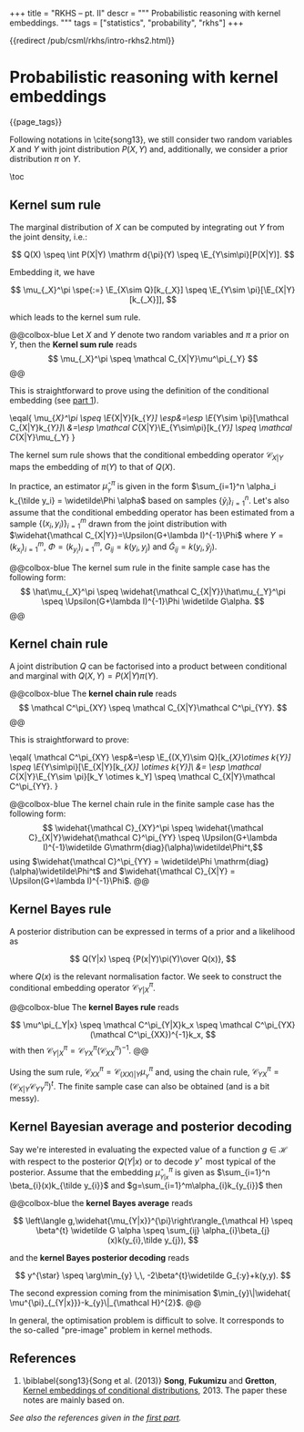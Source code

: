 +++
title = "RKHS &ndash; pt. II"
descr = """
    Probabilistic reasoning with kernel embeddings.
    """
tags = ["statistics", "probability", "rkhs"]
+++

{{redirect /pub/csml/rkhs/intro-rkhs2.html}}

# Probabilistic reasoning with kernel embeddings

{{page_tags}}

Following notations in \cite{song13}, we still consider two random variables $X$ and $Y$ with joint distribution $P(X, Y)$ and, additionally, we consider a prior distribution $\pi$ on $Y$.

\toc

## Kernel sum rule

The marginal distribution of $X$ can be computed by integrating out $Y$ from the joint density, i.e.:

$$ Q(X) \speq \int P(X|Y) \mathrm d{\pi}(Y) \speq \E_{Y\sim\pi}[P(X|Y)]. $$

Embedding it, we have

$$ \mu_{_X}^\pi \spe{:=} \E_{X\sim Q}[k_{_X}] \speq \E_{Y\sim \pi}[\E_{X|Y}[k_{_X}]], $$

which leads to the kernel sum rule.

@@colbox-blue
Let $X$ and $Y$ denote two random variables and $\pi$ a prior on $Y$, then the **Kernel sum rule** reads
$$ \mu_{_X}^\pi \speq \mathcal C_{X|Y}\mu^\pi_{_Y} $$
@@

This is straightforward to prove using the definition of the conditional embedding (see [part 1](/pub/csml/rkhs/intro-rkhs1.html)).

\eqal{ \mu_{_X}^\pi \speq \E_{X|Y}[k_{_Y}] \esp&=\esp \E_{Y\sim \pi}[\mathcal C_{X|Y}k_{_Y}]\\
    &=\esp \mathcal C_{X|Y}\E_{Y\sim\pi}[k_{_Y}] \speq \mathcal C_{X|Y}\mu_{_Y}
}

The kernel sum rule shows that the conditional embedding operator $\mathcal C_{X|Y}$ maps the embedding of $\pi(Y)$ to that of $Q(X)$.

In practice, an estimator $\hat\mu_{_Y}^\pi$ is given in the form $\sum_{i=1}^n \alpha_i k_{\tilde y_i} = \widetilde\Phi \alpha$ based on samples $\{\tilde y_i\}_{i=1}^n$.
Let's also assume that the conditional embedding operator has been estimated from a sample $\{(x_i,y_i)\}_{i=1}^m$ drawn from the joint distribution with $\widehat{\mathcal C_{X|Y}}=\Upsilon(G+\lambda I)^{-1}\Phi$ where $\Upsilon = (k_{x_i})_{i=1}^m$, $\Phi=(k_{y_i})_{i=1}^m$, $G_{ij} = k(y_i,y_j)$ and $\widetilde G_{ij} = k(y_i, \tilde y_j)$.

@@colbox-blue
The kernel sum rule in the finite sample case has the following form:
$$ \hat\mu_{_X}^\pi \speq \widehat{\mathcal C_{X|Y}}\hat\mu_{_Y}^\pi \speq \Upsilon(G+\lambda I)^{-1}\Phi \widetilde G\alpha. $$
@@


## Kernel chain rule

A joint distribution $Q$ can be factorised into a product between conditional and marginal with $Q(X, Y)=P(X|Y)\pi(Y)$.

@@colbox-blue
The **kernel chain rule** reads
$$ \mathcal C^\pi_{XY} \speq \mathcal C_{X|Y}\mathcal C^\pi_{YY}. $$
@@

This is straightforward to prove:

\eqal{
    \mathcal C^\pi_{XY} \esp&=\esp \E_{(X,Y)\sim Q}[k_{_X}\otimes k_{_Y}] \speq \E_{Y\sim\pi}[\E_{X|Y}[k_{_X}] \otimes k_{_Y}]\\
    &= \esp \mathcal C_{X|Y}\E_{Y\sim \pi}[k_Y \otimes k_Y] \speq \mathcal C_{X|Y}\mathcal C^\pi_{YY}.
}

@@colbox-blue
The kernel chain rule in the finite sample case has the following form:
$$ \widehat{\mathcal C}_{XY}^\pi \speq \widehat{\mathcal C}_{X|Y}\widehat{\mathcal C}^\pi_{YY} \speq \Upsilon(G+\lambda I)^{-1}\widetilde G\mathrm{diag}(\alpha)\widetilde\Phi^t,$$
using $\widehat{\mathcal C}^\pi_{YY} = \widetilde\Phi \mathrm{diag}(\alpha)\widetilde\Phi^t$ and $\widehat{\mathcal C}_{X|Y} = \Upsilon(G+\lambda I)^{-1}\Phi$.
@@

## Kernel Bayes rule

A posterior distribution can be expressed in terms of a prior and a likelihood as

$$ Q(Y|x) \speq {P(x|Y)\pi(Y)\over Q(x)}, $$

where $Q(x)$ is the relevant normalisation factor.
We seek to construct the conditional embedding operator $\mathcal C^\pi_{Y|X}$.

@@colbox-blue
The **kernel Bayes rule** reads

$$ \mu^\pi_{_Y|x} \speq \mathcal C^\pi_{Y|X}k_x \speq \mathcal C^\pi_{YX} (\mathcal C^\pi_{XX})^{-1}k_x, $$
with then $\mathcal C^\pi_{Y|X} = \mathcal C^\pi_{YX}(\mathcal C^\pi_{XX})^{-1}$.
@@

Using the sum rule, $\mathcal C^\pi_{XX}=\mathcal C_{(XX)|Y}\mu_{_Y}^\pi$ and, using the chain rule, $\mathcal C^\pi_{YX}=(\mathcal C_{X|Y}\mathcal C^\pi_{YY})^t$.
The finite sample case can also be obtained (and is a bit messy).

## Kernel Bayesian average and posterior decoding

Say we're interested in evaluating the expected value of a function $g\in \mathcal H$ with respect to the posterior $Q(Y|x)$ or to decode $y^{\star}$ most typical of the posterior.
Assume that the embedding $\widehat\mu^{\pi}_{_{Y|x}}$ is given as $\sum_{i=1}^n \beta_{i}(x)k_{\tilde y_{i}}$ and $g=\sum_{i=1}^m\alpha_{i}k_{y_{i}}$ then

@@colbox-blue
the **kernel Bayes average** reads

$$
    \left\langle g,\widehat{\mu_{Y|x}}^{\pi}\right\rangle_{\mathcal H} \speq \beta^{t} \widetilde G  \alpha \speq \sum_{ij} \alpha_{i}\beta_{j}(x)k(y_{i},\tilde y_{j}),
$$

 and the **kernel Bayes posterior decoding** reads

$$
y^{\star} \speq \arg\min_{y} \,\, -2\beta^{t}\widetilde G_{:y}+k(y,y).
$$

The second expression coming from the minimisation $\min_{y}\|\widehat{ \mu^{\pi}_{_{Y|x}}}-k_{y}\|_{\mathcal H}^{2}$.
@@
<!--_-->
In general, the optimisation problem is difficult to solve.
It corresponds to the so-called "pre-image" problem in kernel methods.

## References

1. \biblabel{song13}{Song et al. (2013)} **Song**, **Fukumizu** and **Gretton**,  [Kernel embeddings of conditional distributions](https://www.cc.gatech.edu/~lsong/papers/SonFukGre13.pdf), 2013. The paper these notes are mainly based on.

*See also the references given in the [first part](/pub/csml/rkhs/intro-rkhs1.html).*
